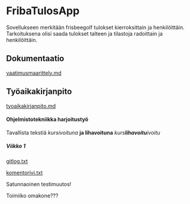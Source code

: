 # FribaTulosApp

Sovellukseen merkitään frisbeegolf tulokset kierroksittain ja henkilöittäin.
Tarkoituksena olisi saada tulokset talteen ja tilastoja radoittain ja henkilöittäin.

## Dokumentaatio
[vaatimusmaarittely.md](https://github.com/Kahvipuu/ot-harjoitustyo/blob/master/vaatimusmaarittely.md)


## Työaikakirjanpito
[tyoaikakirjanpito.md](https://github.com/Kahvipuu/ot-harjoitustyo/blob/master/tyoaikakirjanpito.md)





#### Ohjelmistotekniikka harjoitustyö
Tavallista tekstiä
*kursivoituna*
**ja lihavoituna**
_kurs**lihavoitu**ivoitu_
##### Viikko 1

[gitlog.txt](https://github.com/Kahvipuu/ot-harjoitustyo/blob/master/laskarit/viikko1/gitlog.txt)

[komentorivi.txt](https://github.com/Kahvipuu/ot-harjoitustyo/blob/master/laskarit/viikko1/komentorivi.txt)

Satunnaoinen testimuutos!

Toimiiko omakone???
